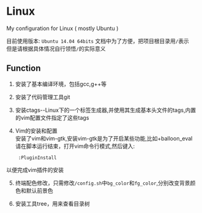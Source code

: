 Linux
=====

My configuration for Linux ( mostly Ubuntu )

目前使用版本: `Ubuntu 14.04 64bits`
文档中为了方便，把项目根目录用`/`表示  
但是请根据具体情况自行领悟`/`的实际意义  
## Function
1. 安装了基本编译环境，包括gcc,g++等  

2. 安装了代码管理工具git  

3. 安装ctags--Linux下的一个标签生成器,并使用其生成基本头文件的tags,内置的vim配置文件指定了这些tags  

4. Vim的安装和配置  
安装了vim和vim-gtk,安装vim-gtk是为了开启某些功能,比如+balloon_eval  
请在脚本运行结束，打开vim命令行模式,然后键入:  

		:PluginInstall
以便完成vim插件的安装  

5. 终端配色修改，只需修改`/config.sh`中`bg_color`和`fg_color`,分别改变背景颜色和默认前景色  

6. 安装工具tree，用来查看目录树  
